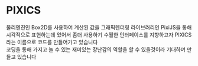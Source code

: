 # PIXICS
물리엔진인 Box2D를 사용하여 계산된 값을 그래픽렌더링 라이브러리인 PixiJS을 통해 시각적으로 표현하는데 있어서 좀더 사용하기 수월한 인터페이스를 지향하고자 PIXICS라는 이름으로 코드를 만들어가고 있습니다  
코딩을 통해 가지고 놀 수 있는 재미있는 장난감의 역할을 할 수 있을것이라 기대하며 만들고 있습니다  
